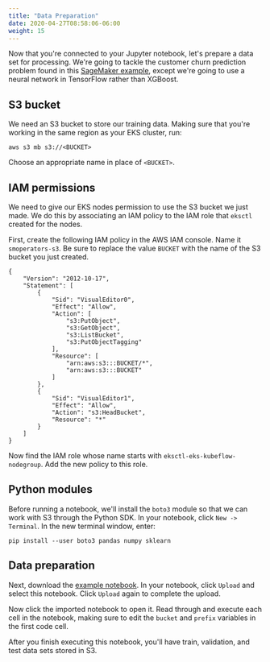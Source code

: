```yaml
---
title: "Data Preparation"
date: 2020-04-27T08:58:06-06:00
weight: 15
---
```


Now that you're connected to your Jupyter notebook, let's prepare a data set for processing.  We're going to tackle the customer churn prediction problem found in this [SageMaker example](https://github.com/awslabs/amazon-sagemaker-examples/blob/master/introduction_to_applying_machine_learning/xgboost_customer_churn/xgboost_customer_churn.ipynb), except we're going to use a neural network in TensorFlow rather than XGBoost.

## S3 bucket

We need an S3 bucket to store our training data.  Making sure that you're working in the same region as your EKS cluster, run:

    aws s3 mb s3://<BUCKET>

Choose an appropriate name in place of `<BUCKET>`.

## IAM permissions

We need to give our EKS nodes permission to use the S3 bucket we just made.  We do this by associating an IAM policy to the IAM role that `eksctl` created for the nodes.

First, create the following IAM policy in the AWS IAM console.  Name it `smoperators-s3`.  Be sure to replace the value `BUCKET` with the name of the S3 bucket you just created.

    {
        "Version": "2012-10-17",
        "Statement": [
            {
                "Sid": "VisualEditor0",
                "Effect": "Allow",
                "Action": [
                    "s3:PutObject",
                    "s3:GetObject",
                    "s3:ListBucket",
                    "s3:PutObjectTagging"
                ],
                "Resource": [
                    "arn:aws:s3:::BUCKET/*",
                    "arn:aws:s3:::BUCKET"
                ]
            },
            {
                "Sid": "VisualEditor1",
                "Effect": "Allow",
                "Action": "s3:HeadBucket",
                "Resource": "*"
            }
        ]
    }

Now find the IAM role whose name starts with `eksctl-eks-kubeflow-nodegroup`.  Add the new policy to this role.  

## Python modules

Before running a notebook, we'll install the `boto3` module so that we can work with S3 through the Python SDK.  In your notebook, click `New -> Terminal`.  In the new terminal window, enter:

    pip install --user boto3 pandas numpy sklearn

## Data preparation

Next, download the [example notebook](/files/customer_churn_tf.ipynb).  In your notebook, click `Upload` and select this notebook.  Click `Upload` again to complete the upload.

Now click the imported notebook to open it.  Read through and execute each cell in the notebook, making sure to edit the `bucket` and `prefix` variables in the first code cell.

After you finish executing this notebook, you'll have train, validation, and test data sets stored in S3.
